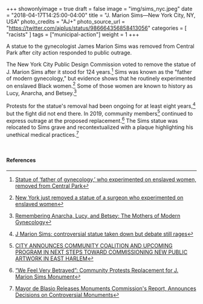 +++
showonlyimage = true
draft = false
image = "img/sims_nyc.jpeg"
date = "2018-04-17T14:25:00-04:00"
title = "J. Marion Sims—New York City, NY, USA"
photo_credits = "AJ+"
photo_source_url = "https://twitter.com/ajplus/status/986664356858413056"
categories = [ "racists" ]
tags = ["municipal-action"]
weight = 1
+++

A statue to the gynecologist James Marion Sims was removed from Central Park after city action responded to public outrage.

<!--more-->

The New York City Public Design Commission voted to remove the statue of J. Marion Sims after it stood for 124 years.[^1] Sims was known as the "father of modern gynecology," but evidence shows that he routinely experimented on enslaved Black women.[^2] Some of those women are known to history as Lucy, Anarcha, and Betsey.[^3]

Protests for the statue's removal had been ongoing for at least eight years,[^4] but the fight did not end there. In 2019, community members[^5] continued to express outrage at the proposed replacement.[^6] The Sims statue was relocated to Sims grave and recontextualized with a plaque highlighting his unethical medical practices.[^7]

<br>

#### References

[^1]: [Statue of ‘father of gynecology,’ who experimented on enslaved women, removed from Central Park](https://www.washingtonpost.com/news/morning-mix/wp/2018/04/18/statue-of-father-of-gynecology-who-experimented-on-enslaved-women-removed-from-central-park/)

[^2]: [New York just removed a statue of a surgeon who experimented on enslaved women](https://www.vox.com/identities/2018/4/18/17254234/j-marion-sims-experiments-slaves-women-gynecology-statue-removal)

[^3]: [Remembering Anarcha, Lucy, and Betsey: The Mothers of Modern Gynecology](https://www.npr.org/transcripts/466942135)

[^4]: [J Marion Sims: controversial statue taken down but debate still rages](https://www.theguardian.com/artanddesign/2018/apr/21/j-marion-sims-statue-removed-new-york-city-black-women)

[^5]: [CITY ANNOUNCES COMMUNITY COALITION AND UPCOMING PROGRAM IN NEXT STEPS TOWARD COMMISSIONING NEW PUBLIC ARTWORK IN EAST HARLEM](https://www1.nyc.gov/site/dcla/about/pressrelease/PR-2018-10-16-East-Harlem-Committee-Beyond-Sims.page)

[^6]: [“We Feel Very Betrayed”: Community Protests Replacement for J. Marion Sims Monument](https://hyperallergic.com/521269/we-feel-very-betrayed-community-protests-replacement-for-j-marion-sims-monument/)

[^7]: [Mayor de Blasio Releases Monuments Commission's Report, Announces Decisions on Controversial Monuments](https://www1.nyc.gov/office-of-the-mayor/news/030-18/mayor-de-blasio-releases-monuments-commission-s-report-decisions-controversial)
